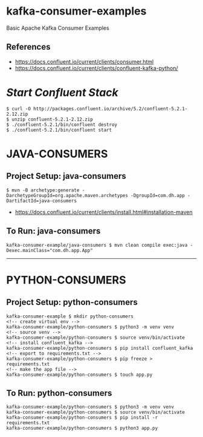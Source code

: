 # kafka-consumer-examples
Basic Apache Kafka Consumer Examples

## References
- https://docs.confluent.io/current/clients/consumer.html
- https://docs.confluent.io/current/clients/confluent-kafka-python/


# *Start Confluent Stack*
```
$ curl -O http://packages.confluent.io/archive/5.2/confluent-5.2.1-2.12.zip
$ unzip confluent-5.2.1-2.12.zip
$ ./confluent-5.2.1/bin/confluent destroy
$ ./confluent-5.2.1/bin/confluent start
```

# JAVA-CONSUMERS
## Project Setup: java-consumers
```
$ mvn -B archetype:generate -DarchetypeGroupId=org.apache.maven.archetypes -DgroupId=com.dh.app -DartifactId=java-consumers
```
- https://docs.confluent.io/current/clients/install.html#installation-maven
## To Run: java-consumers
```
kafka-consumer-example/java-consumers $ mvn clean compile exec:java -Dexec.mainClass="com.dh.app.App"
```

---

# PYTHON-CONSUMERS
## Project Setup: python-consumers
```
kafka-consumer-example $ mkdir python-consumers
<!-- create virtual env -->
kafka-consumer-example/python-consumers $ python3 -m venv venv
<!-- source venv -->
kafka-consumer-example/python-consumers $ source venv/bin/activate
<!-- install confluent_kafka -->
kafka-consumer-example/python-consumers $ pip install confluent_kafka
<!-- export to requirements.txt -->
kafka-consumer-example/python-consumers $ pip freeze > requirements.txt
<!-- make the app file -->
kafka-consumer-example/python-consumers $ touch app.py
```
## To Run: python-consumers
```
kafka-consumer-example/python-consumers $ python3 -m venv venv
kafka-consumer-example/python-consumers $ source venv/bin/activate
kafka-consumer-example/python-consumers $ pip install -r requirements.txt
kafka-consumer-example/python-consumers $ python3 app.py
```
